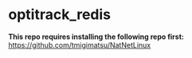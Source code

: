 # optitrack_redis

**This repo requires installing the following repo first:**
https://github.com/tmigimatsu/NatNetLinux
